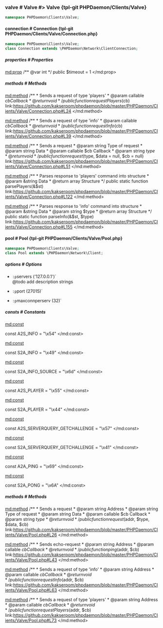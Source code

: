 ### valve # Valve #> Valve {tpl-git PHPDaemon/Clients/Valve}

```php
namespace PHPDaemon\Clients\Valve;
```

<!-- include-namespace path="\PHPDaemon\Clients\Valve" level="" access="" -->
#### connection # Connection {tpl-git PHPDaemon/Clients/Valve/Connection.php}

```php
namespace PHPDaemon\Clients\Valve;
class Connection extends \PHPDaemon\Network\ClientConnection;
```

##### properties # Properties

<md:prop>
/** @var int */
public $timeout = 1
</md:prop>

<div class="clearboth"></div>

##### methods # Methods

<md:method>
/**
	 * Sends a request of type 'players'
	 * @param callable $cb Callback
	 * @return void
	 */
public function requestPlayers($cb)
link:https://github.com/kakserpom/phpdaemon/blob/master/PHPDaemon/Clients/Valve/Connection.php#L24
</md:method>

<md:method>
/**
	 * Sends a request of type 'info'
	 * @param callable $cb Callback
	 * @return void
	 */
public function requestInfo($cb)
link:https://github.com/kakserpom/phpdaemon/blob/master/PHPDaemon/Clients/Valve/Connection.php#L39
</md:method>

<md:method>
/**
	 * Sends a request
	 * @param string   Type of request
	 * @param string   Data
	 * @param callable $cb Callback
	 * @param string $type
	 * @return void
	 */
public function request($type, $data = null, $cb = null)
link:https://github.com/kakserpom/phpdaemon/blob/master/PHPDaemon/Clients/Valve/Connection.php#L51
</md:method>

<md:method>
/**
	 * Parses response to 'players' command into structure
	 * @param &string Data
	 * @return array Structure
	 */
public static function parsePlayers(&$st)
link:https://github.com/kakserpom/phpdaemon/blob/master/PHPDaemon/Clients/Valve/Connection.php#L122
</md:method>

<md:method>
/**
	 * Parses response to 'info' command into structure
	 * @param &string Data
	 * @param string $type
	 * @return array Structure
	 */
public static function parseInfo(&$st, $type)
link:https://github.com/kakserpom/phpdaemon/blob/master/PHPDaemon/Clients/Valve/Connection.php#L155
</md:method>

<div class="clearboth"></div>

#### pool # Pool {tpl-git PHPDaemon/Clients/Valve/Pool.php}

```php
namespace PHPDaemon\Clients\Valve;
class Pool extends \PHPDaemon\Network\Client;
```

##### options # Options

 - `:p`servers ('127.0.0.1')`  
 @todo add description strings

 - `:p`port (27015)`  
 

 - `:p`maxconnperserv (32)`  
 

##### consts # Constants

<md:const>

const A2S_INFO = "\x54"
</md:const>

<md:const>

const S2A_INFO = "\x49"
</md:const>

<md:const>

const S2A_INFO_SOURCE = "\x6d"
</md:const>

<md:const>

const A2S_PLAYER = "\x55"
</md:const>

<md:const>

const S2A_PLAYER = "\x44"
</md:const>

<md:const>

const A2S_SERVERQUERY_GETCHALLENGE = "\x57"
</md:const>

<md:const>

const S2A_SERVERQUERY_GETCHALLENGE = "\x41"
</md:const>

<md:const>

const A2A_PING = "\x69"
</md:const>

<md:const>

const S2A_PONG = "\x6A"
</md:const>

<div class="clearboth"></div>

##### methods # Methods

<md:method>
/**
	 * Sends a request
	 * @param string   Address
	 * @param string   Type of request
	 * @param string   Data
	 * @param callable $cb Callback
	 * @param string $type
	 * @return void
	 */
public function request($addr, $type, $data, $cb)
link:https://github.com/kakserpom/phpdaemon/blob/master/PHPDaemon/Clients/Valve/Pool.php#L26
</md:method>

<md:method>
/**
	 * Sends echo-request
	 * @param string   Address
	 * @param callable $cb Callback
	 * @return void
	 */
public function ping($addr, $cb)
link:https://github.com/kakserpom/phpdaemon/blob/master/PHPDaemon/Clients/Valve/Pool.php#L43
</md:method>

<md:method>
/**
	 * Sends a request of type 'info'
	 * @param string   Address
	 * @param callable $cb Callback
	 * @return void
	 */
public function requestInfo($addr, $cb)
link:https://github.com/kakserpom/phpdaemon/blob/master/PHPDaemon/Clients/Valve/Pool.php#L63
</md:method>

<md:method>
/**
	 * Sends a request of type 'players'
	 * @param string   Address
	 * @param callable $cb Callback
	 * @return void
	 */
public function requestPlayers($addr, $cb)
link:https://github.com/kakserpom/phpdaemon/blob/master/PHPDaemon/Clients/Valve/Pool.php#L73
</md:method>

<div class="clearboth"></div>


<!--/ include-namespace -->